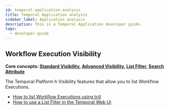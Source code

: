 ```yaml
---
id: temporal-application-analysis
title: Temporal Application analysis
sidebar_label: Application analysis
description: This is a Temporal Application developer guide.
tags:
  - developer-guide
---
```


## Workflow Execution Visibility

**Core concepts: [Standard Visibility](/docs/concepts/what-is-standard-visibility), [Advanced Visibility](/docs/concepts/what-is-advanced-visibility), [List Filter](/docs/concepts/what-is-a-list-filter), [Search Attribute](/docs/concepts/what-is-a-search-attribute)**

The Temporal Platform h Visibility features that allow you to list Workflow Executions.

- [How to list Workflow Executions using tctl](/docs/tctl/workflows/list)
- [How to use a List Filter in the Temporal Web UI](/docs/web-ui/how-to-use-a-list-filter-in-the-temporal-web-ui)
